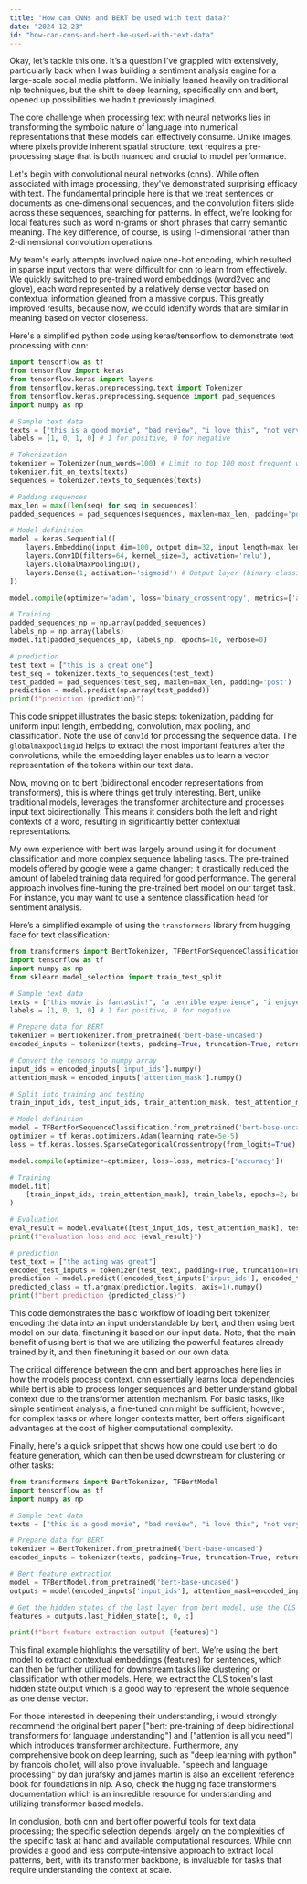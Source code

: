```yaml
---
title: "How can CNNs and BERT be used with text data?"
date: "2024-12-23"
id: "how-can-cnns-and-bert-be-used-with-text-data"
---
```


Okay, let’s tackle this one. It’s a question I’ve grappled with extensively, particularly back when I was building a sentiment analysis engine for a large-scale social media platform. We initially leaned heavily on traditional nlp techniques, but the shift to deep learning, specifically cnn and bert, opened up possibilities we hadn't previously imagined.

The core challenge when processing text with neural networks lies in transforming the symbolic nature of language into numerical representations that these models can effectively consume. Unlike images, where pixels provide inherent spatial structure, text requires a pre-processing stage that is both nuanced and crucial to model performance.

Let's begin with convolutional neural networks (cnns). While often associated with image processing, they've demonstrated surprising efficacy with text. The fundamental principle here is that we treat sentences or documents as one-dimensional sequences, and the convolution filters slide across these sequences, searching for patterns. In effect, we’re looking for local features such as word n-grams or short phrases that carry semantic meaning. The key difference, of course, is using 1-dimensional rather than 2-dimensional convolution operations.

My team's early attempts involved naive one-hot encoding, which resulted in sparse input vectors that were difficult for cnn to learn from effectively. We quickly switched to pre-trained word embeddings (word2vec and glove), each word represented by a relatively dense vector based on contextual information gleaned from a massive corpus. This greatly improved results, because now, we could identify words that are similar in meaning based on vector closeness.

Here's a simplified python code using keras/tensorflow to demonstrate text processing with cnn:

```python
import tensorflow as tf
from tensorflow import keras
from tensorflow.keras import layers
from tensorflow.keras.preprocessing.text import Tokenizer
from tensorflow.keras.preprocessing.sequence import pad_sequences
import numpy as np

# Sample text data
texts = ["this is a good movie", "bad review", "i love this", "not very good"]
labels = [1, 0, 1, 0] # 1 for positive, 0 for negative

# Tokenization
tokenizer = Tokenizer(num_words=100) # Limit to top 100 most frequent words
tokenizer.fit_on_texts(texts)
sequences = tokenizer.texts_to_sequences(texts)

# Padding sequences
max_len = max([len(seq) for seq in sequences])
padded_sequences = pad_sequences(sequences, maxlen=max_len, padding='post')

# Model definition
model = keras.Sequential([
    layers.Embedding(input_dim=100, output_dim=32, input_length=max_len), # Embedding layer
    layers.Conv1D(filters=64, kernel_size=3, activation='relu'),
    layers.GlobalMaxPooling1D(),
    layers.Dense(1, activation='sigmoid') # Output layer (binary classification)
])

model.compile(optimizer='adam', loss='binary_crossentropy', metrics=['accuracy'])

# Training
padded_sequences_np = np.array(padded_sequences)
labels_np = np.array(labels)
model.fit(padded_sequences_np, labels_np, epochs=10, verbose=0)

# prediction
test_text = ["this is a great one"]
test_seq = tokenizer.texts_to_sequences(test_text)
test_padded = pad_sequences(test_seq, maxlen=max_len, padding='post')
prediction = model.predict(np.array(test_padded))
print(f"prediction {prediction}")

```

This code snippet illustrates the basic steps: tokenization, padding for uniform input length, embedding, convolution, max pooling, and classification. Note the use of `conv1d` for processing the sequence data. The `globalmaxpooling1d` helps to extract the most important features after the convolutions, while the embedding layer enables us to learn a vector representation of the tokens within our text data.

Now, moving on to bert (bidirectional encoder representations from transformers), this is where things get truly interesting. Bert, unlike traditional models, leverages the transformer architecture and processes input text bidirectionally. This means it considers both the left and right contexts of a word, resulting in significantly better contextual representations.

My own experience with bert was largely around using it for document classification and more complex sequence labeling tasks. The pre-trained models offered by google were a game changer; it drastically reduced the amount of labeled training data required for good performance. The general approach involves fine-tuning the pre-trained bert model on our target task. For instance, you may want to use a sentence classification head for sentiment analysis.

Here’s a simplified example of using the `transformers` library from hugging face for text classification:

```python
from transformers import BertTokenizer, TFBertForSequenceClassification
import tensorflow as tf
import numpy as np
from sklearn.model_selection import train_test_split

# Sample text data
texts = ["this movie is fantastic!", "a terrible experience", "i enjoyed it a lot", "awful acting"]
labels = [1, 0, 1, 0] # 1 for positive, 0 for negative

# Prepare data for BERT
tokenizer = BertTokenizer.from_pretrained('bert-base-uncased')
encoded_inputs = tokenizer(texts, padding=True, truncation=True, return_tensors='tf')

# Convert the tensors to numpy array
input_ids = encoded_inputs['input_ids'].numpy()
attention_mask = encoded_inputs['attention_mask'].numpy()

# Split into training and testing
train_input_ids, test_input_ids, train_attention_mask, test_attention_mask, train_labels, test_labels = train_test_split(input_ids, attention_mask, np.array(labels), test_size=0.2)

# Model definition
model = TFBertForSequenceClassification.from_pretrained('bert-base-uncased', num_labels=2)
optimizer = tf.keras.optimizers.Adam(learning_rate=5e-5)
loss = tf.keras.losses.SparseCategoricalCrossentropy(from_logits=True)

model.compile(optimizer=optimizer, loss=loss, metrics=['accuracy'])

# Training
model.fit(
    [train_input_ids, train_attention_mask], train_labels, epochs=2, batch_size=2, verbose=0
)

# Evaluation
eval_result = model.evaluate([test_input_ids, test_attention_mask], test_labels)
print(f"evaluation loss and acc {eval_result}")

# prediction
test_text = ["the acting was great"]
encoded_test_inputs = tokenizer(test_text, padding=True, truncation=True, return_tensors='tf')
prediction = model.predict([encoded_test_inputs['input_ids'], encoded_test_inputs['attention_mask']])
predicted_class = tf.argmax(prediction.logits, axis=1).numpy()
print(f"bert prediction {predicted_class}")

```

This code demonstrates the basic workflow of loading bert tokenizer, encoding the data into an input understandable by bert, and then using bert model on our data, finetuning it based on our input data. Note, that the main benefit of using bert is that we are utilizing the powerful features already trained by it, and then finetuning it based on our own data.

The critical difference between the cnn and bert approaches here lies in how the models process context. cnn essentially learns local dependencies while bert is able to process longer sequences and better understand global context due to the transformer attention mechanism. For basic tasks, like simple sentiment analysis, a fine-tuned cnn might be sufficient; however, for complex tasks or where longer contexts matter, bert offers significant advantages at the cost of higher computational complexity.

Finally, here's a quick snippet that shows how one could use bert to do feature generation, which can then be used downstream for clustering or other tasks:

```python
from transformers import BertTokenizer, TFBertModel
import tensorflow as tf
import numpy as np

# Sample text data
texts = ["this is a good movie", "bad review", "i love this", "not very good"]

# Prepare data for BERT
tokenizer = BertTokenizer.from_pretrained('bert-base-uncased')
encoded_inputs = tokenizer(texts, padding=True, truncation=True, return_tensors='tf')

# Bert feature extraction
model = TFBertModel.from_pretrained('bert-base-uncased')
outputs = model(encoded_inputs['input_ids'], attention_mask=encoded_inputs['attention_mask'])

# Get the hidden states of the last layer from bert model, use the CLS token for sequence level representation
features = outputs.last_hidden_state[:, 0, :]

print(f"bert feature extraction output {features}")
```

This final example highlights the versatility of bert. We’re using the bert model to extract contextual embeddings (features) for sentences, which can then be further utilized for downstream tasks like clustering or classification with other models. Here, we extract the CLS token's last hidden state output which is a good way to represent the whole sequence as one dense vector.

For those interested in deepening their understanding, i would strongly recommend the original bert paper ["bert: pre-training of deep bidirectional transformers for language understanding"] and ["attention is all you need"] which introduces transformer architecture. Furthermore, any comprehensive book on deep learning, such as "deep learning with python" by francois chollet, will also prove invaluable. "speech and language processing" by dan jurafsky and james martin is also an excellent reference book for foundations in nlp. Also, check the hugging face transformers documentation which is an incredible resource for understanding and utilizing transformer based models.

In conclusion, both cnn and bert offer powerful tools for text data processing; the specific selection depends largely on the complexities of the specific task at hand and available computational resources. While cnn provides a good and less compute-intensive approach to extract local patterns, bert, with its transformer backbone, is invaluable for tasks that require understanding the context at scale.
